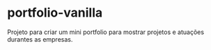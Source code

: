 # portfolio-vanilla
Projeto para criar um mini portfolio para mostrar projetos e atuações durantes as empresas.
